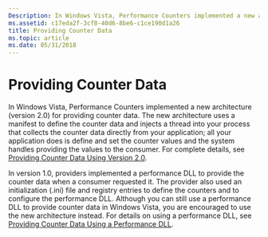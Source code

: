 ```yaml
---
Description: In Windows Vista, Performance Counters implemented a new architecture (version 2.0) for providing counter data.
ms.assetid: c17eda2f-3cf8-40d6-8be6-c1ce190d1a26
title: Providing Counter Data
ms.topic: article
ms.date: 05/31/2018
---
```


# Providing Counter Data

In Windows Vista, Performance Counters implemented a new architecture (version 2.0) for providing counter data. The new architecture uses a manifest to define the counter data and injects a thread into your process that collects the counter data directly from your application; all your application does is define and set the counter values and the system handles providing the values to the consumer. For complete details, see [Providing Counter Data Using Version 2.0](providing-counter-data-using-version-2-0.md).

In version 1.0, providers implemented a performance DLL to provide the counter data when a consumer requested it. The provider also used an initialization (.ini) file and registry entries to define the counters and to configure the performance DLL. Although you can still use a performance DLL to provide counter data in Windows Vista, you are encouraged to use the new architecture instead. For details on using a performance DLL, see [Providing Counter Data Using a Performance DLL](providing-counter-data-using-a-performance-dll.md).

 

 



